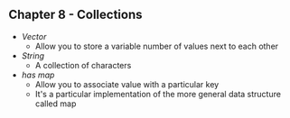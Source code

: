 ## Chapter 8 - Collections



* _Vector_
  * Allow you to store a variable number of values next to each other
* _String_
  * A collection of characters
* _has map_
  * Allow you to associate value with a particular key
  * It's a particular implementation of the more general data structure called map